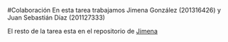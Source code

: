 #Colaboración
En esta tarea trabajamos Jimena González (201316426)
y Juan Sebastián Díaz (201127333)

El resto de la tarea esta en el repositorio de [Jimena](https://github.com/JimenaGonzalez/MC/tree/master/Tareas/HW2)

